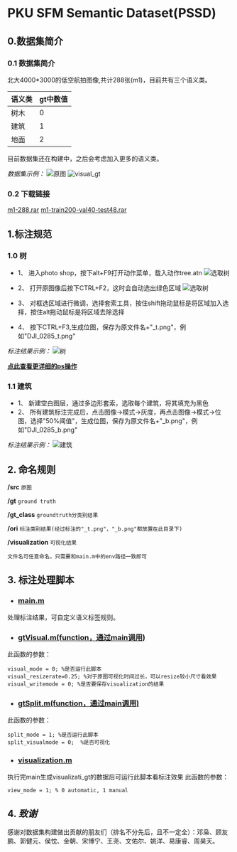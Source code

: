 # PKU SFM Semantic Dataset(PSSD)

## 0.数据集简介
### 0.1 数据集简介
北大4000*3000的低空航拍图像,共计288张(m1)，目前共有三个语义类。

|语义类|gt中数值|
|------|------|
|树木  |  0   |
|建筑  |  1   |
|地面  |  2   |

目前数据集还在构建中，之后会考虑加入更多的语义类。

*数据集示例：*
![原图](img/DJI_0285.JPG)
![visual_gt](img/DJI_0285_visual_gt.png)

### 0.2 下载链接
[m1-288.rar](https://pan.baidu.com/s/1sbDrPlgH5SRNjJgHc4AqTA)
[m1-train200-val40-test48.rar](https://pan.baidu.com/s/15DvvM0AxWiNIHcyTRrhtcA)


## 1.标注规范
### 1.0  树
- 1、 进入photo shop，按下alt+F9打开动作菜单，载入动作tree.atn
![选取树](img/action.png)
- 2、 打开原图像后按下CTRL+F2，这时会自动选出绿色区域
![选取树](img/selection.png)

- 3、 对框选区域进行微调，选择套索工具，按住shift拖动鼠标是将区域加入选择，按住alt拖动鼠标是将区域去除选择
- 4、 按下CTRL+F3,生成位图，保存为原文件名+"_t.png"，例如"DJI_0285_t.png"

*标注结果示例：*
![树](img/DJI_0285_t.png)

**[点此查看更详细的ps操作](tree.pdf)**

### 1.1 建筑
- 1、 新建空白图层，通过多边形套索，选取每个建筑，将其填充为黑色
- 2、 所有建筑标注完成后，点击图像->模式->灰度，再点击图像->模式->位图，选择"50%阈值"，生成位图，保存为原文件名+"_b.png"，例如"DJI_0285_b.png"

*标注结果示例：*
![建筑](img/DJI_0285_b.png)

## 2. 命名规则

**/src**  ```原图```

**/gt**  ```ground truth```

**/gt_class** ```groundtruth分类别结果```

**/ori**  ```标注类别结果(经过标注的"_t.png"，"_b.png"都放置在此目录下)```

**/visualization** ```可视化结果```
```
文件名可任意命名，只需要和main.m中的env路径一致即可
```


## 3. 标注处理脚本

- ### [main.m](script/main.m)
处理标注结果，可自定义语义标签规则。

- ### [gtVisual.m(function，通过main调用)](script/gtVisual.m)
此函数的参数：
```
visual_mode = 0; %是否运行此脚本
visual_resizerate=0.25; %对于原图可视化时间过长，可以resize较小尺寸看效果
visual_writemode = 0; %是否要保存visualization的结果
```
- ### [gtSplit.m(function，通过main调用)](script/gtSplit.m)
此函数的参数：
```
split_mode = 1; %是否运行此脚本
split_visualmode = 0;  %是否可视化
```

- ### [visualization.m](script/visualization.m)
执行完main生成visualizati_gt的数据后可运行此脚本看标注效果
此函数的参数：
```
view_mode = 1; % 0 automatic, 1 manual
```

## 4. ***致谢***
感谢对数据集构建做出贡献的朋友们（排名不分先后，且不一定全）：邓枭、顾友鹏、郭健元、侯忱、金朝、宋博宁、王尧、文佑尔、姚洋、易康睿、周昊天。
